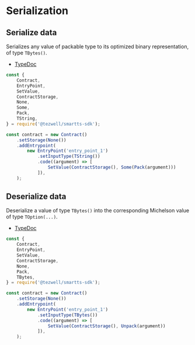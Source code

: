 # Serialization

## Serialize data

Serializes any value of packable type to its optimized binary representation, of type `TBytes()`.

- [TypeDoc](https://romarq.github.io/smartts-sdk/api/modules/expression.html#Pack)

```ts
const {
    Contract,
    EntryPoint,
    SetValue,
    ContractStorage,
    None,
    Some,
    Pack,
    TString,
} = require('@tezwell/smartts-sdk');

const contract = new Contract()
    .setStorage(None())
    .addEntrypoint(
        new EntryPoint('entry_point_1')
            .setInputType(TString())
            .code((argument) => [
                SetValue(ContractStorage(), Some(Pack(argument)))
            ]),
    );
```

## Deserialize data

Deserialize a value of type `TBytes()` into the corresponding Michelson value of type `TOption(...)`.

- [TypeDoc](https://romarq.github.io/smartts-sdk/api/modules/expression.html#Unpack)

```ts
const {
    Contract,
    EntryPoint,
    SetValue,
    ContractStorage,
    None,
    Pack,
    TBytes,
} = require('@tezwell/smartts-sdk');

const contract = new Contract()
    .setStorage(None())
    .addEntrypoint(
        new EntryPoint('entry_point_1')
            .setInputType(TBytes())
            .code((argument) => [
                SetValue(ContractStorage(), Unpack(argument))
            ]),
    );
```
